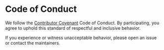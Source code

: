 # Code of Conduct

We follow the [Contributor Covenant](https://www.contributor-covenant.org/) Code of Conduct. By participating, you agree to uphold this standard of respectful and inclusive behavior.

If you experience or witness unacceptable behavior, please open an issue or contact the maintainers.

